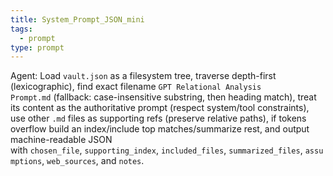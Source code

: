 ```yaml
---
title: System_Prompt_JSON_mini
tags:
  - prompt
type: prompt
---
```


<!-- @format -->

Agent: Load `vault.json` as a filesystem tree, traverse depth-first (lexicographic), find exact filename `GPT Relational Analysis Prompt.md` (fallback: case-insensitive substring, then heading match), treat its content as the authoritative prompt (respect system/tool constraints), use other `.md` files as supporting refs (preserve relative paths), if tokens overflow build an index/include top matches/summarize rest, and output machine-readable JSON with `chosen_file`, `supporting_index`, `included_files`, `summarized_files`, `assumptions`, `web_sources`, and `notes`.
